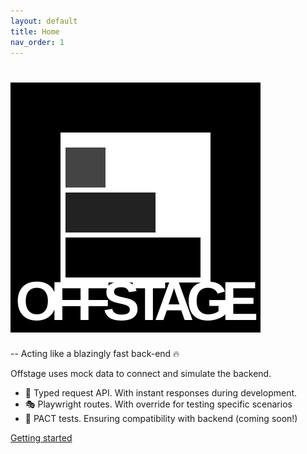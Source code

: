```yaml
---
layout: default
title: Home
nav_order: 1
---
```

# ![Logo](logo.svg)
-- Acting like a blazingly fast back-end 🔥

Offstage uses mock data to connect and simulate the backend.
- 🚀 Typed request API. With instant responses during development.
- 🎭 Playwright routes. With override for testing specific scenarios
- 🤝 PACT tests. Ensuring compatibility with backend (coming soon!)

[Getting started](getting-started.html)


